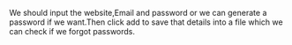 We should input the website,Email and password or we can generate a password if we want.Then click add to save that details into a file which we can check if we forgot passwords.
